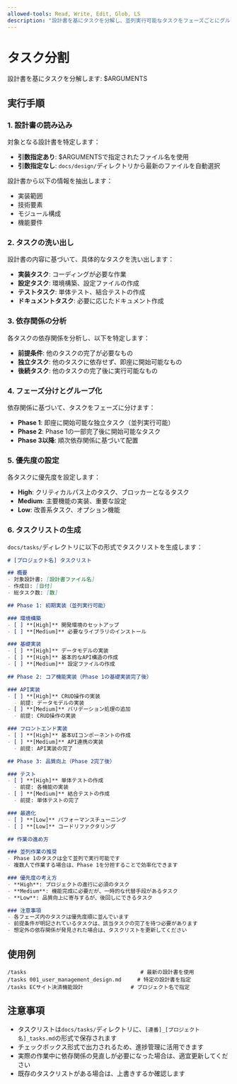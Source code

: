 ```yaml
---
allowed-tools: Read, Write, Edit, Glob, LS
description: "設計書を基にタスクを分解し、並列実行可能なタスクをフェーズごとにグループ化して提示するコマンド。優先度を設定し、効率的な作業計画を支援します。"
---
```


# タスク分割

設計書を基にタスクを分解します: $ARGUMENTS

## 実行手順

### 1. 設計書の読み込み

対象となる設計書を特定します：

- **引数指定あり**: $ARGUMENTSで指定されたファイル名を使用
- **引数指定なし**: `docs/design/`ディレクトリから最新のファイルを自動選択

設計書から以下の情報を抽出します：
- 実装範囲
- 技術要素
- モジュール構成
- 機能要件

### 2. タスクの洗い出し

設計書の内容に基づいて、具体的なタスクを洗い出します：

- **実装タスク**: コーディングが必要な作業
- **設定タスク**: 環境構築、設定ファイルの作成
- **テストタスク**: 単体テスト、結合テストの作成
- **ドキュメントタスク**: 必要に応じたドキュメント作成

### 3. 依存関係の分析

各タスクの依存関係を分析し、以下を特定します：

- **前提条件**: 他のタスクの完了が必要なもの
- **独立タスク**: 他のタスクに依存せず、即座に開始可能なもの
- **後続タスク**: 他のタスクの完了後に実行可能なもの

### 4. フェーズ分けとグループ化

依存関係に基づいて、タスクをフェーズに分けます：

- **Phase 1**: 即座に開始可能な独立タスク（並列実行可能）
- **Phase 2**: Phase 1の一部完了後に開始可能なタスク
- **Phase 3以降**: 順次依存関係に基づいて配置

### 5. 優先度の設定

各タスクに優先度を設定します：

- **High**: クリティカルパス上のタスク、ブロッカーとなるタスク
- **Medium**: 主要機能の実装、重要な設定
- **Low**: 改善系タスク、オプション機能

### 6. タスクリストの生成

`docs/tasks/`ディレクトリに以下の形式でタスクリストを生成します：

```markdown
# [プロジェクト名] タスクリスト

## 概要
- 対象設計書: [設計書ファイル名]
- 作成日: [日付]
- 総タスク数: [数]

## Phase 1: 初期実装（並列実行可能）

### 環境構築
- [ ] **[High]** 開発環境のセットアップ
- [ ] **[Medium]** 必要なライブラリのインストール

### 基礎実装
- [ ] **[High]** データモデルの実装
- [ ] **[High]** 基本的なAPI構造の作成
- [ ] **[Medium]** 設定ファイルの作成

## Phase 2: コア機能実装（Phase 1の基礎実装完了後）

### API実装
- [ ] **[High]** CRUD操作の実装
  - 前提: データモデルの実装
- [ ] **[Medium]** バリデーション処理の追加
  - 前提: CRUD操作の実装

### フロントエンド実装
- [ ] **[High]** 基本UIコンポーネントの作成
- [ ] **[Medium]** API連携の実装
  - 前提: API実装の完了

## Phase 3: 品質向上（Phase 2完了後）

### テスト
- [ ] **[High]** 単体テストの作成
  - 前提: 各機能の実装
- [ ] **[Medium]** 結合テストの作成
  - 前提: 単体テストの完了

### 最適化
- [ ] **[Low]** パフォーマンスチューニング
- [ ] **[Low]** コードリファクタリング

## 作業の進め方

### 並列作業の推奨
- Phase 1のタスクは全て並列で実行可能です
- 複数人で作業する場合は、Phase 1を分担することで効率化できます

### 優先度の考え方
- **High**: プロジェクトの進行に必須のタスク
- **Medium**: 機能完成に必要だが、一時的な代替手段があるタスク
- **Low**: 品質向上に寄与するが、後回しにできるタスク

### 注意事項
- 各フェーズ内のタスクは優先度順に並んでいます
- 前提条件が明記されているタスクは、該当タスクの完了を待つ必要があります
- 想定外の依存関係が発見された場合は、タスクリストを更新してください
```

## 使用例

```
/tasks                                    # 最新の設計書を使用
/tasks 001_user_management_design.md     # 特定の設計書を指定
/tasks ECサイト決済機能設計               # プロジェクト名で指定
```

## 注意事項

- タスクリストは`docs/tasks/`ディレクトリに、`[連番]_[プロジェクト名]_tasks.md`の形式で保存されます
- チェックボックス形式で出力されるため、進捗管理に活用できます
- 実際の作業中に依存関係の見直しが必要になった場合は、適宜更新してください
- 既存のタスクリストがある場合は、上書きするか確認します